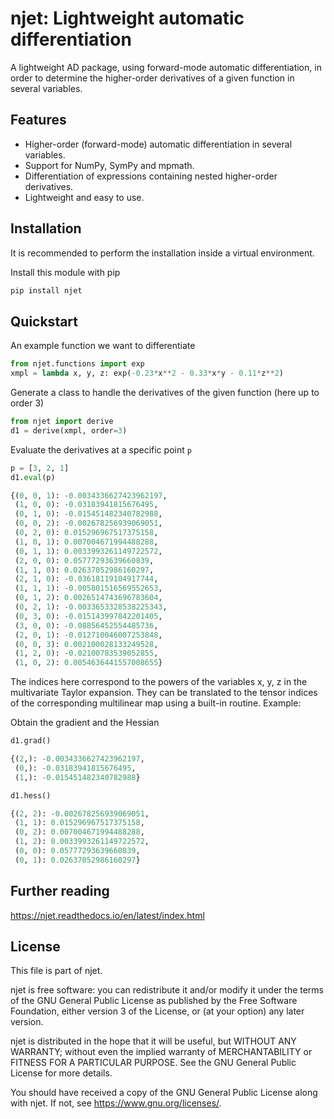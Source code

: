 # njet: Lightweight automatic differentiation

A lightweight AD package, using forward-mode automatic differentiation, in order to determine the
higher-order derivatives of a given function in several variables.

## Features

- Higher-order (forward-mode) automatic differentiation in several variables.
- Support for NumPy, SymPy and mpmath.
- Differentiation of expressions containing nested higher-order derivatives.
- Lightweight and easy to use.

## Installation

It is recommended to perform the installation inside a virtual environment.

Install this module with pip

```sh
pip install njet
```

## Quickstart

An example function we want to differentiate
```python
from njet.functions import exp
xmpl = lambda x, y, z: exp(-0.23*x**2 - 0.33*x*y - 0.11*z**2)
```

Generate a class to handle the derivatives of the given function (here up to order 3)
```python
from njet import derive
d1 = derive(xmpl, order=3)
```

Evaluate the derivatives at a specific point ``p``
```python
p = [3, 2, 1]
d1.eval(p)

{(0, 0, 1): -0.0034336627423962197,
 (1, 0, 0): -0.03183941815676495,
 (0, 1, 0): -0.015451482340782988,
 (0, 0, 2): -0.002678256939069051,
 (0, 2, 0): 0.015296967517375158,
 (1, 0, 1): 0.007004671994488288,
 (0, 1, 1): 0.0033993261149722572,
 (2, 0, 0): 0.05777293639660839,
 (1, 1, 0): 0.02637052986160297,
 (2, 1, 0): -0.03618119104917744,
 (1, 1, 1): -0.005801516569552653,
 (0, 1, 2): 0.0026514743696783604,
 (0, 2, 1): -0.0033653328538225343,
 (0, 3, 0): -0.015143997842201405,
 (3, 0, 0): -0.08856452554485736,
 (2, 0, 1): -0.012710046007253848,
 (0, 0, 3): 0.002100028133249528,
 (1, 2, 0): -0.02100783539052855,
 (1, 0, 2): 0.0054636441557008655}
```
The indices here correspond to the powers of the variables x, y, z
in the multivariate Taylor expansion. They can be translated to
the tensor indices of the corresponding multilinear map using a
built-in routine. Example:

Obtain the gradient and the Hessian
```python
d1.grad()

{(2,): -0.0034336627423962197,
 (0,): -0.03183941815676495,
 (1,): -0.015451482340782988}
```

```python
d1.hess()

{(2, 2): -0.002678256939069051,
 (1, 1): 0.015296967517375158,
 (0, 2): 0.007004671994488288,
 (1, 2): 0.0033993261149722572,
 (0, 0): 0.05777293639660839,
 (0, 1): 0.02637052986160297}
```

## Further reading

https://njet.readthedocs.io/en/latest/index.html

## License

This file is part of njet.

njet is free software: you can redistribute it and/or modify
it under the terms of the GNU General Public License as published by
the Free Software Foundation, either version 3 of the License, or
(at your option) any later version.

njet is distributed in the hope that it will be useful,
but WITHOUT ANY WARRANTY; without even the implied warranty of
MERCHANTABILITY or FITNESS FOR A PARTICULAR PURPOSE.  See the
GNU General Public License for more details.

You should have received a copy of the GNU General Public License
along with njet. If not, see <https://www.gnu.org/licenses/>.
